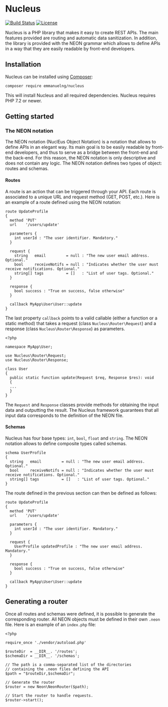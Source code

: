 # Nucleus

[![Build Status](https://travis-ci.com/emmanuelng/Nucleus.svg?branch=master)](https://travis-ci.com/emmanuelng/Nucleus)
[![License](https://poser.pugx.org/emmanuelng/nucleus/license)](https://packagist.org/packages/emmanuelng/nucleus)

Nucleus is a PHP library that makes it easy to create REST APIs. The main features provided are routing and automatic data sanitization. In addition, the library is provided with the NEON grammar which allows to define APIs in a way that they are easily readable by front-end developers.

## Installation

Nucleus can be installed using [Composer](https://getcomposer.org/):
```
composer require emmanuelng/nucleus
```
This will install Nucleus and all required dependencies. Nucleus requires PHP 7.2 or newer.

## Getting started

### The NEON notation

The NEON notation (NuclEus Object Notation) is a notation that allows to define APIs in an elegant way. Its main goal is to be easily readable by front-end developers, and thus to serve as a bridge between the front-end and the back-end. For this reason, the NEON notation is only descriptive and does not contain any logic.
The NEON notation defines two types of object: routes and schemas.

#### Routes

A route is an action that can be triggered through your API. Each route is associated to a unique URL and request method (GET, POST, etc.).  Here is an example of a route defined using the NEON notation:
```
route UpdateProfile
{
  method 'PUT'
  url    '/users/update'
  
  parameters {
    int userId : "The user identifier. Mandatory."
  }
  
  request {
    string   email         = null : "The new user email address. Optional."
    bool     receiveNotifs = null : "Indicates whether the user must receive notifications. Optional."
    string[] tags          = []   : "List of user tags. Optional."
  }
  
  response {
    bool success : "True on success, false otherwise"
  }
  
  callback MyApp\User\User::update
}
```
The last property `callback` points to a valid callable (either a function or a static method) that takes a request (class `Nucleus\Router\Request`) and a response (class `Nucleus\Router\Response`) as parameters.
```
<?php

namespace MyApp\User;

use Nucleus\Router\Request;
use Nucleus\Router\Response;

class User
{
  public static function update(Request $req, Response $res): void
  {
  ...
  }
}
```
The `Request` and `Response` classes provide methods for obtaining the input data and outputting the result. The Nucleus framework guarantees that all input data corresponds to the definition of the NEON file.

#### Schemas

Nucleus has four base types: `int`, `bool`, `float` and `string`. The NEON notation allows to define composite types called schemas.
```
schema UserProfile
{
  string   email         = null : "The new user email address. Optional."
  bool     receiveNotifs = null : "Indicates whether the user must receive notifications. Optional."
  string[] tags          = []   : "List of user tags. Optional."
}
```
The route defined in the previous section can then be defined as follows:
```
route UpdateProfile
{
  method 'PUT'
  url    '/users/update'
  
  parameters {
    int userId : "The user identifier. Mandatory."
  }
  
  request {
    UserProfile updatedProfile : "The new user email address. Mandatory."
  }
  
  response {
    bool success : "True on success, false otherwise"
  }
  
  callback MyApp\User\User::update
}
```

## Generating a router

Once all routes and schemas were defined, it is possible to generate the corresponding router. All NEON objects must be defined in their own `.neon` file. Here is an example of an `index.php` file:
```
<?php

require_once './vendor/autoload.php'

$routeDir  = __DIR__. '/routes';
$schemaDir = __DIR__. '/schemas';

// The path is a comma-separated list of the directories
// containing the .neon files defining the API
$path = "$routeDir,$schemaDir";

// Generate the router
$router = new Neon\NeonRouter($path);

// Start the router to handle requests.
$router->start();
```
